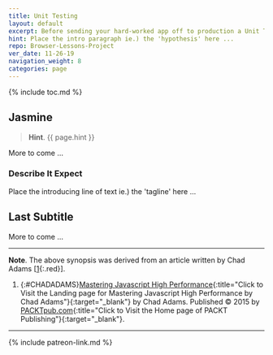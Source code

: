 ```yaml
---
title: Unit Testing
layout: default
excerpt: Before sending your hard-worked app off to production a Unit Testing scheme is in order ...
hint: Place the intro paragraph ie.) the 'hypothesis' here ...
repo: Browser-Lessons-Project
ver_date: 11-26-19
navigation_weight: 8
categories: page
---
```

{% include toc.md %}

## Jasmine

> **Hint**. {{ page.hint }}

More to come ...

### Describe It Expect

Place the introducing line of text ie.) the 'tagline' here ...

## Last Subtitle

More to come ...

***

**Note**. The above synopsis was derived from an article written by Chad Adams [[1](#CHADADAMS){:.red}].

1. {:#CHADADAMS}[Mastering Javascript High Performance](https://www.packtpub.com/web-development/mastering-javascript-high-performance){:title="Click to Visit the Landing page for Mastering Javascript High Performance by Chad Adams"}{:target="_blank"} by Chad Adams. Published © 2015 by [PACKTpub.com](https://www.packtpub.com/){:title="Click to Visit the Home page of PACKT Publishing"}{:target="_blank"}.

***

{% include patreon-link.md %}
